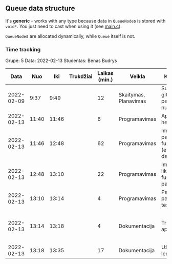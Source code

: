 ## Queue data structure

It's **generic** - works with any type because data in `QueueNode`s is stored with `void*`. You just need to cast when using it (see [main.c](./main.c)).

`QueueNode`s are allocated dynamically, while `Queue` itself is not.

### Time tracking

Grupė: 5
Data: 2022-02-13
Studentas: Benas Budrys

| Data       | Nuo   | Iki   | Trukdžiai | Laikas (min.) | Veikla                | Komentarai                                              | B.  | Vnt.                                   |
| ---------- | ----- | ----- | --------- | ------------- | --------------------- | ------------------------------------------------------- | --- | -------------------------------------- |
| 2022-02-09 | 9:37  | 9:49  |           | 12            | Skaitymas, Planavimas | Susitvarkyti git ir perskaityti nurodymus               |     |                                        |
| 2022-02-13 | 11:40 | 11:46 |           | 6             | Programavimas         | Aprašyti header                                         |     |                                        |
| 2022-02-13 | 11:46 | 12:48 |           | 62            | Programavimas         | Implementuoti pagrindines funckcijas (enqueue, dequeue) |     |                                        |
| 2022-02-13 | 12:48 | 13:10 |           | 22            | Programavimas         | Implementuoti likusias funkcijas ir panaudojimą         |     |                                        |
| 2022-02-13 | 13:10 | 13:14 |           | 4             | Programavimas         | Patobulinti panaudojimo testavimą                       |     |                                        |
| 2022-02-13 | 13:14 | 13:18 |           | 4             | Dokumentacija         | Trumpas aprašymas                                       | [x] | Sukurti 3 failai, parašyta 164 eilutės |
| 2022-02-13 | 13:18 | 13:35 |           | 17            | Dokumentacija         | Užpildyti šią lentelę                                   |     |                                        |
